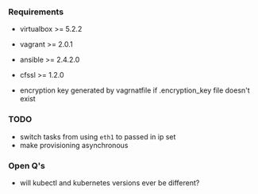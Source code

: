 ### Requirements
* virtualbox >= 5.2.2
* vagrant >= 2.0.1
* ansible >= 2.4.2.0
* cfssl >= 1.2.0


* encryption key generated by vagrnatfile if .encryption_key file doesn't exist

### TODO
* switch tasks from using `eth1` to passed in ip set
* make provisioning asynchronous 

### Open Q's
* will kubectl and kubernetes versions ever be different?